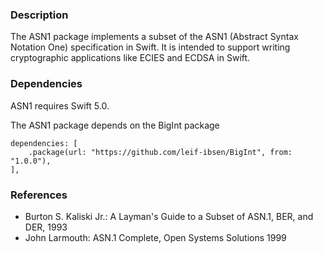 <h3><b>Description</b></h3>

The ASN1 package implements a subset of the ASN1 (Abstract Syntax Notation One) specification in Swift.
It is intended to support writing cryptographic applications like ECIES and ECDSA in Swift.

<h3><b>Dependencies</b></h3>

ASN1 requires Swift 5.0.

The ASN1 package depends on the BigInt package

    dependencies: [
        .package(url: "https://github.com/leif-ibsen/BigInt", from: "1.0.0"),
    ],

<h3><b>References</b></h3>

<ul>
<li>Burton S. Kaliski Jr.: A Layman's Guide to a Subset of ASN.1, BER, and DER, 1993</li>
<li>John Larmouth: ASN.1 Complete, Open Systems Solutions 1999</li>
</ul>
